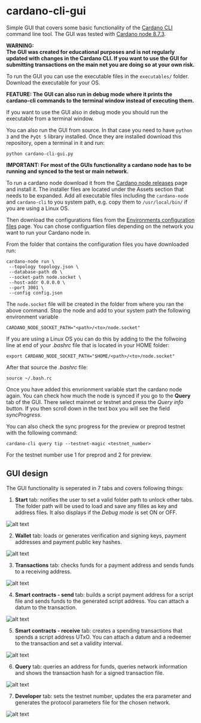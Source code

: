 # cardano-cli-gui
Simple GUI that covers some basic functionality of the [Cardano CLI](https://github.com/intersectmbo/cardano-cli/) 
command line tool. The GUI was tested with [Cardano node 8.7.3](https://github.com/IntersectMBO/cardano-node/releases/tag/8.7.3). 

**WARNING:** <br/>
**The GUI was created for educational purposes and is not regularly updated with changes in the Cardano CLI. If you want to use the GUI for submitting transactions on the main net you are doing so at your own risk.**

To run the GUI you can use the executable files in the `executables/` folder. Download 
the executable for your OS. 

**FEATURE: The GUI can also run in debug mode where it prints the cardano-cli commands to the terminal window instead of executing them.**

If you want to use the GUI also in debug mode you should run the executable from a terminal window. 

You can also run the GUI from source. In that case you need to have `python 3` and the `PyQt 5` 
library installed. Once they are installed download this repository, open a terminal in it and run:  
```console
python cardano-cli-gui.py
```

**IMPORTANT: For most of the GUIs functionality a cardano node has to be running and synced to the test or main network.**

To run a cardano node download it from the [Cardano node releases](https://github.com/input-output-hk/cardano-node/releases) page and install it. The installer files are located under the Assets section that needs to be expanded. Add all executable files including the `cardano-node` and `cardano-cli` to you system path, e.g. copy them to `/usr/local/bin/` if you are using a Linux OS. 

Then download the configurations files from the [Environments configuration files](https://book.world.dev.cardano.org/environments.html) page. You can chose configuartion files depending on the network you want to run your Cardano node in. 

From the folder that contains the configuration files you have downloaded run:  
```console
cardano-node run \
 --topology topology.json \
 --database-path db \
 --socket-path node.socket \
 --host-addr 0.0.0.0 \
 --port 3001 \
 --config config.json
```

The `node.socket` file will be created in the folder from where you ran the above command. 
Stop the node and add to your system path the following environment variable
```console
CARDANO_NODE_SOCKET_PATH="<path>/<to>/node.socket"
```
If you are using a Linux OS you can do this by adding to the the follwoing line at end of your *.bashrc* file that is located in your HOME folder: 
```console
export CARDANO_NODE_SOCKET_PATH="$HOME/<path>/<to>/node.socket"
```
After that source the *.bashrc* file:  
```console
source ~/.bash.rc
```
Once you have added this envrionment variable start the cardano node again. You can check how much the node is synced if you go to the **Query** tab of the GUI. 
There select mainnet or testnet and press the *Query info* button. If you then scroll down in the text box you will see the field *syncProgress*. 

You can also check the sync progress for the preview or preprod testnet with the following command:  
```console
cardano-cli query tip --testnet-magic <testnet_number> 
```
For the testnet number use 1 for preprod and 2 for preview. 

GUI design
----------

The GUI functionality is seperated in 7 tabs and covers following things:

1. **Start** tab: notifies the user to set a valid folder path to unlock other tabs. 
The folder path will be used to load and save any filles as key and address files. It also
displays if the *Debug mode* is set ON or OFF.  

![alt text](https://github.com/input-output-hk/cardano-cli-gui/blob/main/images/start.png) 

2. **Wallet** tab: loads or generates verification and signing keys, payment addresses and 
payment public key hashes.  

![alt text](https://github.com/input-output-hk/cardano-cli-gui/blob/main/images/wallet.png)

3. **Transactions** tab: checks funds for a payment address and sends funds to a receiving address.  

![alt text](https://github.com/input-output-hk/cardano-cli-gui/blob/main/images/transactions.png)

4. **Smart contracts - send** tab: builds a script payment address for a script file and sends funds 
to the generated script address. You can attach a datum to the transaction.  

![alt text](https://github.com/input-output-hk/cardano-cli-gui/blob/main/images/smart_contracts_send.png)

5. **Smart contracts - receive** tab: creates a spending transactions that spends a script address UTxO. 
You can attach a datum and a redeemer to the transaction and set a validity interval.  

![alt text](https://github.com/input-output-hk/cardano-cli-gui/blob/main/images/smart_contracts_receive.png)

6. **Query** tab: queries an address for funds, queries network information and shows the transaction 
hash for a signed transaction file.   

![alt text](https://github.com/input-output-hk/cardano-cli-gui/blob/main/images/query.png)

7. **Developer** tab: sets the testnet number, updates the era parameter and generates
the protocol parameters file for the chosen network.  

![alt text](https://github.com/input-output-hk/cardano-cli-gui/blob/main/images/developer.png)
